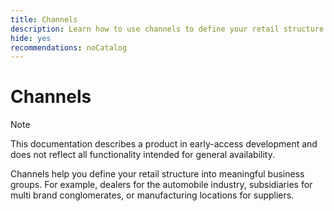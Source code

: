 ```yaml
---
title: Channels
description: Learn how to use channels to define your retail structure into meaningful business groups.
hide: yes
recommendations: noCatalog
---
```

# Channels

>[!NOTE]
>
>This documentation describes a product in early-access development and does not reflect all functionality intended for general availability.

Channels help you define your retail structure into meaningful business groups. For example, dealers for the automobile industry, subsidiaries for multi brand conglomerates, or manufacturing locations for suppliers.
